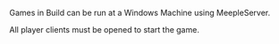 Games in Build can be run at a Windows Machine using MeepleServer.

All player clients must be opened to start the game.

